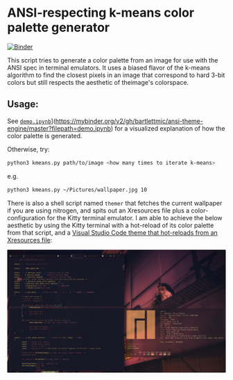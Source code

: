 # ANSI-respecting k-means color palette generator

[![Binder](https://mybinder.org/badge_logo.svg)](https://mybinder.org/v2/gh/bartlettmic/ansi-theme-engine/master?filepath=demo.ipynb)

This script tries to generate a color palette from an image for use with the ANSI spec in terminal emulators. It uses a biased flavor of the k-means algorithm to find the closest pixels in an image that correspond to hard 3-bit colors but still respects the aesthetic of theimage's colorspace.

## Usage:
See [`demo.ipynb`](https://mybinder.org/badge_logo.svg)](https://mybinder.org/v2/gh/bartlettmic/ansi-theme-engine/master?filepath=demo.ipynb) for a visualized explanation of how the color palette is generated.

Otherwise, try:

```bash
python3 kmeans.py path/to/image <how many times to iterate k-means>
```
e.g.

```bash
python3 kmeans.py ~/Pictures/wallpaper.jpg 10
```
There is also a shell script named `themer` that fetches the current wallpaper if you are using nitrogen, and spits out an Xresources file plus a color-configuration for the Kitty terminal emulator. I am able to achieve the below aesthetic by using the Kitty terminal with a hot-reload of its color palette from that script, and a [Visual Studio Code theme that hot-reloads from an Xresources file](https://marketplace.visualstudio.com/items?itemName=JackVandergriff.xresources-theme):

![example rice](example.png)
